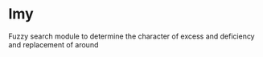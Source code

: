 # Imy
Fuzzy search module to determine the character of excess and deficiency and replacement of around
